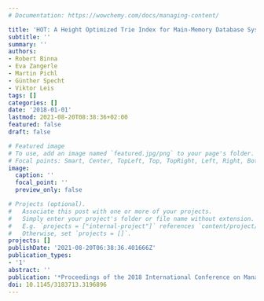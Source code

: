 ```yaml
---
# Documentation: https://wowchemy.com/docs/managing-content/

title: 'HOT: A Height Optimized Trie Index for Main-Memory Database Systems'
subtitle: ''
summary: ''
authors:
- Robert Binna
- Eva Zangerle
- Martin Pichl
- Günther Specht
- Viktor Leis
tags: []
categories: []
date: '2018-01-01'
lastmod: 2021-08-20T08:38:36+02:00
featured: false
draft: false

# Featured image
# To use, add an image named `featured.jpg/png` to your page's folder.
# Focal points: Smart, Center, TopLeft, Top, TopRight, Left, Right, BottomLeft, Bottom, BottomRight.
image:
  caption: ''
  focal_point: ''
  preview_only: false

# Projects (optional).
#   Associate this post with one or more of your projects.
#   Simply enter your project's folder or file name without extension.
#   E.g. `projects = ["internal-project"]` references `content/project/deep-learning/index.md`.
#   Otherwise, set `projects = []`.
projects: []
publishDate: '2021-08-20T06:38:36.401666Z'
publication_types:
- '1'
abstract: ''
publication: '*Proceedings of the 2018 International Conference on Management of Data*'
doi: 10.1145/3183713.3196896
---
```


